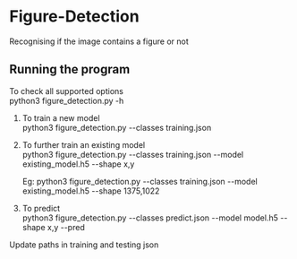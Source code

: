 # Figure-Detection
Recognising if the image contains a figure or not

## Running the program
To check all supported options  
python3 figure_detection.py -h

1. To train a new model  
  python3 figure_detection.py --classes training.json 
  
2. To further train an existing model  
    python3 figure_detection.py --classes training.json --model existing_model.h5 --shape x,y
  
    Eg: python3 figure_detection.py --classes training.json --model existing_model.h5 --shape 1375,1022

3. To predict  
  python3 figure_detection.py --classes predict.json --model model.h5 --shape x,y --pred


Update paths in training and testing json
